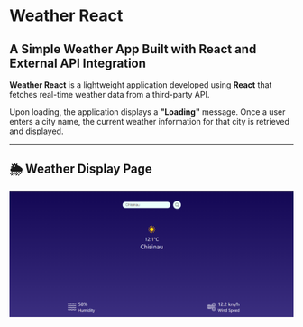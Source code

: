 # Weather React

## A Simple Weather App Built with React and External API Integration

**Weather React** is a lightweight application developed using **React** that fetches real-time weather data from a third-party API.

Upon loading, the application displays a **"Loading"** message. Once a user enters a city name, the current weather information for that city is retrieved and displayed.

---

## 🌦️ Weather Display Page

![Weather Page](./public/example/main.png)
